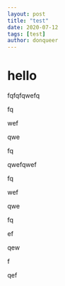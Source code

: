 ```yaml
---
layout: post
title: "test"
date: 2020-07-12
tags: [test]
author: donqueer
---
```


# hello

fqfqfqwefq

fq

wef

qwe

fq

<!-- more -->

qwefqwef

fq

wef

qwe

fq

ef

qew

f

qef